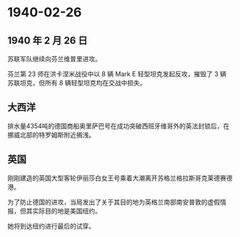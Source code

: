 # 1940-02-26

## 1940 年 2 月 26 日

苏联军队继续向芬兰维普里进攻。

芬兰第 23 师在洪卡涅米战役中以 8 辆 Mark E 轻型坦克发起反攻，摧毁了 3
辆苏联坦克，但所有 8 辆轻型坦克均在交战中损失。

## 大西洋

排水量4354吨的德国商船奥里萨巴号在成功突破西班牙维哥外的英法封锁后，在挪威北部的特罗姆斯附近搁浅。

## 英国

刚刚建造的英国大型客轮伊丽莎白女王号乘着大潮离开苏格兰格拉斯哥克莱德赛德港。

为了防止德国的进攻，当局发出了关于其目的地为英格兰南部南安普敦的虚假情报，但其实际目的地是美国纽约。

她将到达纽约进行最后的试穿。

